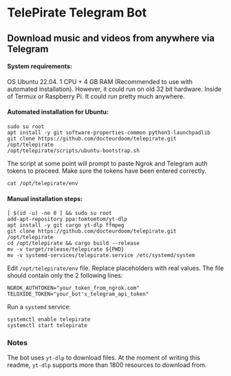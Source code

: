 # TelePirate Telegram Bot
## Download music and videos from anywhere via Telegram

#### System requirements:

OS Ubuntu 22.04. 1 CPU + 4 GB RAM (Recommended to use with automated installation). However, it could run on old 32 bit hardware. Inside of Termux or Raspberry Pi. It could run pretty much anywhere.

#### Automated installation for Ubuntu:

    sudo su root
    apt install -y git software-properties-common python3-launchpadlib
    git clone https://github.com/docteurdoom/telepirate.git /opt/telepirate
    /opt/telepirate/scripts/ubuntu-bootstrap.sh

The script at some point will prompt to paste Ngrok and Telegram auth tokens to proceed. 
Make sure the tokens have been entered correctly.

	cat /opt/telepirate/env

#### Manual installation steps:
	
    [ $(id -u) -ne 0 ] && sudo su root
    add-apt-repository ppa:tomtomtom/yt-dlp
	apt install -y git cargo yt-dlp ffmpeg
    git clone https://github.com/docteurdoom/telepirate.git /opt/telepirate
    cd /opt/telepirate && cargo build --release
    mv -v target/release/telepirate ${PWD}
    mv -v systemd-services/telepirate.service /etc/systemd/system

Edit `/opt/telepirate/env` file. Replace placeholders with real values. 
The file should contain only the 2 following lines:

    NGROK_AUTHTOKEN="your_token_from_ngrok.com"
    TELOXIDE_TOKEN="your_bot's_telegram_api_token"

Run a `systemd` service:

	systemctl enable telepirate
    systemctl start telepirate

### Notes
The bot uses `yt-dlp` to download files.
At the moment of writing this readme, `yt-dlp` supports more than 1800 resources to download from.
